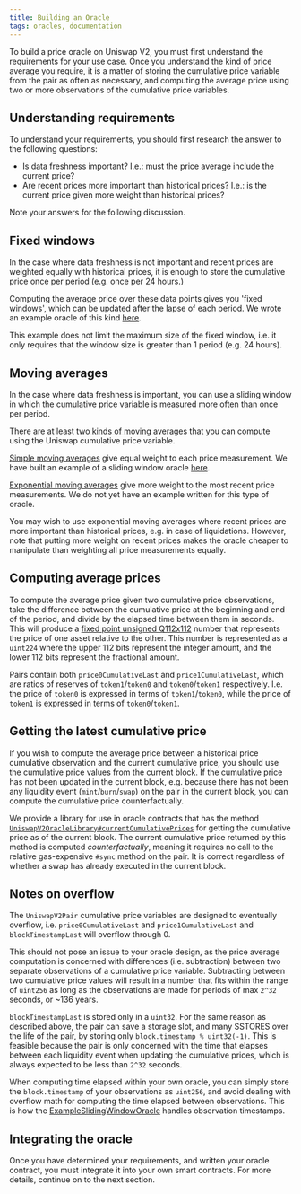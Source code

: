 ```yaml
---
title: Building an Oracle
tags: oracles, documentation
---
```


To build a price oracle on Uniswap V2, you must first understand the
requirements for your use case. Once you understand the kind of price
average you require, it is a matter of storing the cumulative price
variable from the pair as often as necessary, and computing
the average price using two or more observations of the
cumulative price variables.

## Understanding requirements

To understand your requirements, you should first research the answer to the
following questions:

- Is data freshness important?
  I.e.: must the price average include the current price?
- Are recent prices more important than historical prices?
  I.e.: is the current price given more weight than historical prices?

Note your answers for the following discussion.

## Fixed windows

In the case where data freshness is not important and recent prices
are weighted equally with historical prices, it is enough to
store the cumulative price once per period (e.g. once per 24 hours.)

Computing the average price over these data points gives you 'fixed windows',
which can be updated after the lapse of each period. We wrote
an example oracle of this kind
[here](https://github.com/Uniswap/uniswap-v2-periphery/blob/master/contracts/examples/ExampleOracleSimple.sol).

This example does not limit the maximum size of the fixed window, i.e.
it only requires that the window size is greater than 1 period (e.g. 24 hours).

## Moving averages

In the case where data freshness is important, you can use a sliding
window in which the cumulative price variable is measured more often
than once per period.

There are at least
[two kinds of moving averages](https://www.investopedia.com/terms/m/movingaverage.asp#types-of-moving-averages)
that you can compute using the Uniswap cumulative price variable.

[Simple moving averages](https://www.investopedia.com/terms/s/sma.asp)
give equal weight to each price measurement. We have built
an example of a sliding window oracle
[here](https://github.com/Uniswap/uniswap-v2-periphery/blob/master/contracts/examples/ExampleSlidingWindowOracle.sol).

[Exponential moving averages](https://www.investopedia.com/terms/e/ema.asp)
give more weight to the most recent price measurements. We do not yet have an example written for this type of oracle.

You may wish to use exponential moving averages where recent prices
are more important than historical prices, e.g. in case of liquidations. However, note that
putting more weight on recent prices makes the oracle cheaper to manipulate
than weighting all price measurements equally.

## Computing average prices

To compute the average price given two cumulative price observations, take the difference between
the cumulative price at the beginning and end of the period, and
divide by the elapsed time between them in seconds. This will produce a
[fixed point unsigned Q112x112](https://en.wikipedia.org/wiki/Fixed-point_arithmetic#Notation)
number that represents the price of one asset relative to the other. This number is represented as a `uint224` where
the upper 112 bits represent the integer amount, and the lower 112 bits represent the fractional amount.

Pairs contain both `price0CumulativeLast` and `price1CumulativeLast`, which are ratios of reserves
of `token1`/`token0` and `token0`/`token1` respectively. I.e. the price of `token0` is expressed in terms of
`token1`/`token0`, while the price of `token1` is expressed in terms of `token0`/`token1`.

## Getting the latest cumulative price

If you wish to compute the average price between a historical price cumulative observation and the current cumulative
price, you should use the cumulative price values from the current block. If the cumulative price has not been updated
in the current block, e.g. because there has not been any liquidity event (`mint`/`burn`/`swap`) on the pair in the current
block, you can compute the cumulative price counterfactually.

We provide a library for use in oracle contracts that has the method
[`UniswapV2OracleLibrary#currentCumulativePrices`](https://github.com/Uniswap/uniswap-v2-periphery/blob/master/contracts/libraries/UniswapV2OracleLibrary.sol#L16)
for getting the cumulative price as of the current block.
The current cumulative price returned by this method is computed _counterfactually_, meaning it requires no call to
the relative gas-expensive `#sync` method on the pair.
It is correct regardless of whether a swap has already executed in the current block.

## Notes on overflow

The `UniswapV2Pair` cumulative price variables are designed to eventually overflow,
i.e. `price0CumulativeLast` and `price1CumulativeLast` and `blockTimestampLast` will overflow through 0.

This should not pose an issue to your oracle design, as the price average computation is concerned with differences
(i.e. subtraction) between two separate observations of a cumulative price variable.
Subtracting between two cumulative price values will result in a number that fits within the range of `uint256` as long
as the observations are made for periods of max `2^32` seconds, or ~136 years.

`blockTimestampLast` is stored only in a `uint32`. For the same reason as described above, the pair can save a
storage slot, and many SSTORES over the life of the pair, by storing only `block.timestamp % uint32(-1)`.
This is feasible because the pair is only concerned with the time that elapses between each liquidity event when updating
the cumulative prices, which is always expected to be less than `2^32` seconds.

When computing time elapsed within your own oracle, you can simply store the `block.timestamp` of your observations
as `uint256`, and avoid dealing with overflow math for computing the time elapsed between observations. This is how the
[ExampleSlidingWindowOracle](https://github.com/Uniswap/uniswap-v2-periphery/blob/master/contracts/examples/ExampleSlidingWindowOracle.sol)
handles observation timestamps.

## Integrating the oracle

Once you have determined your requirements, and written
your oracle contract, you must integrate it into your own
smart contracts. For more details, continue on to the next section.
